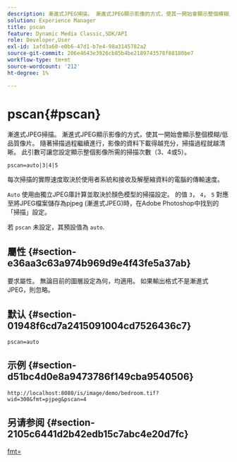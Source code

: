 ```yaml
---
description: 漸進式JPEG掃描。 漸進式JPEG顯示影像的方式，使其一開始會顯示整個模糊/低品質像片。 隨著掃描過程繼續進行，影像的資料下載得越充分，掃描過程就越清晰。 此引數可讓您設定顯示整個影像所需的掃描次數（3、4或5）。
solution: Experience Manager
title: pscan
feature: Dynamic Media Classic,SDK/API
role: Developer,User
exl-id: 1afd3a60-e0b6-47d1-b7e4-98a3145782a2
source-git-commit: 206e4643e3926cb85b4be2189743578f88180be7
workflow-type: tm+mt
source-wordcount: '212'
ht-degree: 1%

---
```


# pscan{#pscan}

漸進式JPEG掃描。 漸進式JPEG顯示影像的方式，使其一開始會顯示整個模糊/低品質像片。 隨著掃描過程繼續進行，影像的資料下載得越充分，掃描過程就越清晰。 此引數可讓您設定顯示整個影像所需的掃描次數（3、4或5）。

`pscan=auto|3|4|5`

每次掃描的實際速度取決於使用者系統和接收及解壓縮資料的電腦的傳輸速度。

`Auto` 使用由獨立JPEG庫計算並取決於顏色模型的掃描設定。 的值 `3`， `4`， `5` 對應至將JPEG檔案儲存為pjpeg (漸進式JPEG)時，在Adobe Photoshop中找到的「掃描」設定。

若 `pscan` 未設定，其預設值為 `auto`.

## 屬性 {#section-e36aa3c63a974b969d9e4f43fe5a37ab}

要求屬性。 無論目前的圖層設定為何，均適用。 如果輸出格式不是漸進式JPEG，則忽略。

## 默认 {#section-01948f6cd7a2415091004cd7526436c7}

`pscan=auto`

## 示例 {#section-d51bc4d0e8a9473786f149cba9540506}

`http://localhost:8080/is/image/demo/bedroom.tif?wid=300&fmt=pjpeg&pscan=4`

## 另请参阅 {#section-2105c6441d2b42edb15c7abc4e20d7fc}

[fmt=](../../../../../is-api/http-ref/image-serving-api-ref/c-http-protocol-reference/c-command-reference/r-is-http-fmt.md#reference-cdf10043423b45ba9fe15157fb3ae37a)
